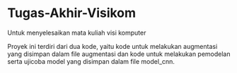 # Tugas-Akhir-Visikom
Untuk menyelesaikan mata kuliah visi komputer

Proyek ini terdiri dari dua kode, yaitu kode untuk melakukan augmentasi yang disimpan dalam file augmentasi dan kode untuk melakukan pemodelan serta ujicoba model yang disimpan dalam file model_cnn.
